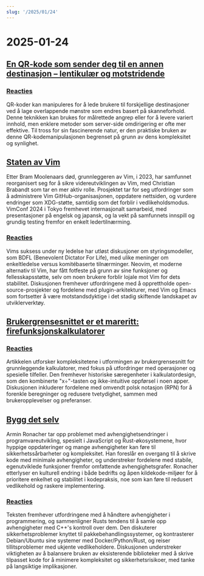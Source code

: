 ```yaml
---
slug: '/2025/01/24'
---
```


# 2025-01-24

## [En QR-kode som sender deg til en annen destinasjon – lentikulær og motstridende](https://mstdn.social/@isziaui/113874436953157913)

### [Reacties](https://news.ycombinator.com/item?id=42809268)

QR-koder kan manipuleres for å lede brukere til forskjellige destinasjoner ved å lage overlappende mønstre som endres basert på skanneforhold. Denne teknikken kan brukes for målrettede angrep eller for å levere variert innhold, men enklere metoder som server-side omdirigering er ofte mer effektive. Til tross for sin fascinerende natur, er den praktiske bruken av denne QR-kodemanipulasjonen begrenset på grunn av dens kompleksitet og synlighet.

## [Staten av Vim](https://lwn.net/Articles/1002342/)

Etter Bram Moolenaars død, grunnleggeren av Vim, i 2023, har samfunnet reorganisert seg for å sikre videreutviklingen av Vim, med Christian Brabandt som tar en mer aktiv rolle. Prosjektet tar for seg utfordringer som å administrere Vim GitHub-organisasjonen, oppdatere nettsiden, og vurdere endringer som XDG-støtte, samtidig som det forblir i vedlikeholdsmodus. VimConf 2024 i Tokyo fremhevet internasjonalt samarbeid, med presentasjoner på engelsk og japansk, og la vekt på samfunnets innspill og grundig testing fremfor en enkelt ledertilnærming.

### [Reacties](https://news.ycombinator.com/item?id=42810176)

Vims suksess under ny ledelse har utløst diskusjoner om styringsmodeller, som BDFL (Benevolent Dictator For Life), med ulike meninger om enkeltledelse versus komitébaserte tilnærminger. Neovim, et moderne alternativ til Vim, har fått fotfeste på grunn av sine funksjoner og fellesskapsstøtte, selv om noen brukere forblir lojale mot Vim for dets stabilitet. Diskusjonen fremhever utfordringene med å opprettholde open-source-prosjekter og fordelene med plugin-arkitekturer, med Vim og Emacs som fortsetter å være motstandsdyktige i det stadig skiftende landskapet av utviklerverktøy.

## [Brukergrensesnittet er et mareritt: firefunksjonskalkulatorer](https://lcamtuf.substack.com/p/ui-is-hell-four-function-calculators)

### [Reacties](https://news.ycombinator.com/item?id=42810300)

Artikkelen utforsker kompleksitetene i utformingen av brukergrensesnitt for grunnleggende kalkulatorer, med fokus på utfordringer med operasjoner og spesielle tilfeller. Den fremhever historiske særegenheter i kalkulatordesign, som den kombinerte "x÷"-tasten og ikke-intuitive oppførsel i noen apper. Diskusjonen inkluderer fordelene med omvendt polsk notasjon (RPN) for å forenkle beregninger og redusere tvetydighet, sammen med brukeropplevelser og preferanser.

## [Bygg det selv](https://lucumr.pocoo.org/2025/1/24/build-it-yourself/)

Armin Ronacher tar opp problemet med avhengighetsendringer i programvareutvikling, spesielt i JavaScript og Rust-økosystemene, hvor hyppige oppdateringer og mange avhengigheter kan føre til sikkerhetssårbarheter og kompleksitet. Han foreslår en overgang til å skrive kode med minimale avhengigheter, og understreker fordelene med stabile, egenutviklede funksjoner fremfor omfattende avhengighetsgrafer. Ronacher etterlyser en kulturell endring i både bedrifts og åpen kildekode-miljøer for å prioritere enkelhet og stabilitet i kodepraksis, noe som kan føre til redusert vedlikehold og raskere implementering.

### [Reacties](https://news.ycombinator.com/item?id=42812641)

Teksten fremhever utfordringene med å håndtere avhengigheter i programmering, og sammenligner Rusts tendens til å samle opp avhengigheter med C++'s kontroll over dem. Den diskuterer sikkerhetsproblemer knyttet til pakkebehandlingssystemer, og kontrasterer Debian/Ubuntu sine systemer med Docker/Python/Rust, og reiser tillitsproblemer med ukjente vedlikeholdere. Diskusjonen understreker viktigheten av å balansere bruken av eksisterende biblioteker med å skrive tilpasset kode for å minimere kompleksitet og sikkerhetsrisikoer, med tanke på langsiktige implikasjoner.

<head>
  <meta property="og:title" content="En QR-kode som sender deg til en annen destinasjon – lentikulær og motstridende" />
  <meta property="og:type" content="website" />
  <meta property="og:image" content="https://og.cho.sh/api/og/?title=En%20QR-kode%20som%20sender%20deg%20til%20en%20annen%20destinasjon%20%E2%80%93%20lentikul%C3%A6r%20og%20motstridende&subheading=vrijdag%2024%20januari%202025%3A%20Samenvatting%20Hacker%20News" />
</head>
